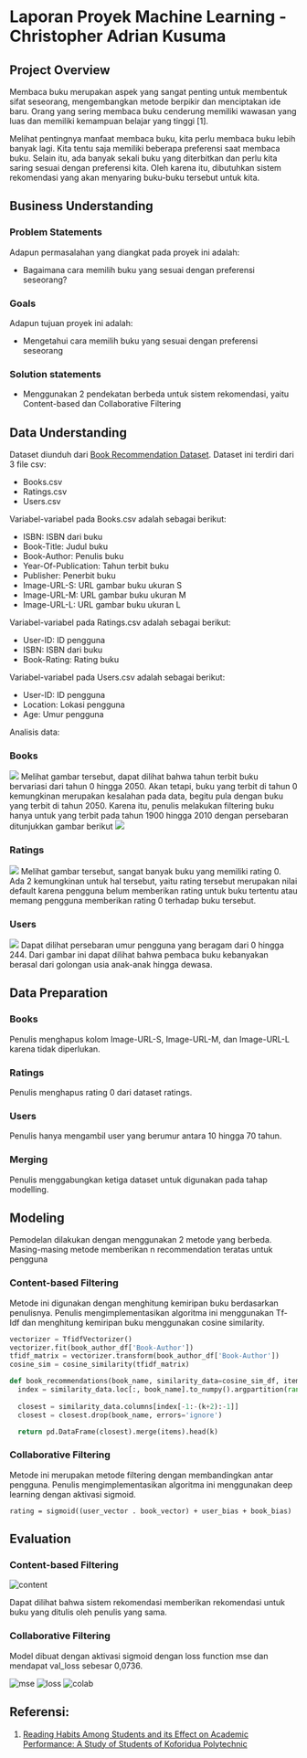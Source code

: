 # Laporan Proyek Machine Learning - Christopher Adrian Kusuma

## Project Overview

Membaca buku merupakan aspek yang sangat penting untuk membentuk sifat seseorang, mengembangkan metode berpikir dan menciptakan ide baru. Orang yang sering membaca buku cenderung memiliki wawasan yang luas dan memiliki kemampuan belajar yang tinggi [1].

Melihat pentingnya manfaat membaca buku, kita perlu membaca buku lebih banyak lagi. Kita tentu saja memiliki beberapa preferensi saat membaca buku. Selain itu, ada banyak sekali buku yang diterbitkan dan perlu kita saring sesuai dengan preferensi kita. Oleh karena itu, dibutuhkan sistem rekomendasi yang akan menyaring buku-buku tersebut untuk kita.

## Business Understanding

### Problem Statements

Adapun permasalahan yang diangkat pada proyek ini adalah:
- Bagaimana cara memilih buku yang sesuai dengan preferensi seseorang?

### Goals

Adapun tujuan proyek ini adalah:
- Mengetahui cara memilih buku yang sesuai dengan preferensi seseorang

### Solution statements
- Menggunakan 2 pendekatan berbeda untuk sistem rekomendasi, yaitu Content-based dan Collaborative Filtering

## Data Understanding
Dataset diunduh dari [Book Recommendation Dataset](https://www.kaggle.com/datasets/arashnic/book-recommendation-dataset). Dataset ini terdiri dari 3 file csv:
- Books.csv
- Ratings.csv
- Users.csv

Variabel-variabel pada Books.csv adalah sebagai berikut:
- ISBN: ISBN dari buku
- Book-Title: Judul buku
- Book-Author: Penulis buku
- Year-Of-Publication: Tahun terbit buku
- Publisher: Penerbit buku
- Image-URL-S: URL gambar buku ukuran S
- Image-URL-M: URL gambar buku ukuran M
- Image-URL-L: URL gambar buku ukuran L

Variabel-variabel pada Ratings.csv adalah sebagai berikut:
- User-ID: ID pengguna
- ISBN: ISBN dari buku
- Book-Rating: Rating buku

Variabel-variabel pada Users.csv adalah sebagai berikut:
- User-ID: ID pengguna
- Location: Lokasi pengguna
- Age: Umur pengguna

Analisis data:
### Books
![](book_1.png)
Melihat gambar tersebut, dapat dilihat bahwa tahun terbit buku bervariasi dari tahun 0 hingga 2050. Akan tetapi, buku yang terbit di tahun 0 kemungkinan merupakan kesalahan pada data, begitu pula dengan buku yang terbit di tahun 2050. Karena itu, penulis melakukan filtering buku hanya untuk yang terbit pada tahun 1900 hingga 2010 dengan persebaran ditunjukkan gambar berikut
![](book_2.png)

### Ratings
![](rating_1.png)
Melihat gambar tersebut, sangat banyak buku yang memiliki rating 0. Ada 2 kemungkinan untuk hal tersebut, yaitu rating tersebut merupakan nilai default karena pengguna belum memberikan rating untuk buku tertentu atau memang pengguna memberikan rating 0 terhadap buku tersebut.

### Users
![](age_1.png)
Dapat dilihat persebaran umur pengguna yang beragam dari 0 hingga 244. Dari gambar ini dapat dilihat bahwa pembaca buku kebanyakan berasal dari golongan usia anak-anak hingga dewasa.

## Data Preparation

### Books
Penulis menghapus kolom Image-URL-S, Image-URL-M, dan Image-URL-L karena tidak diperlukan.

### Ratings
Penulis menghapus rating 0 dari dataset ratings.

### Users
Penulis hanya mengambil user yang berumur antara 10 hingga 70 tahun.

### Merging
Penulis menggabungkan ketiga dataset untuk digunakan pada tahap modelling.

## Modeling
Pemodelan dilakukan dengan menggunakan 2 metode yang berbeda. Masing-masing metode memberikan n recommendation teratas untuk pengguna
### Content-based Filtering
Metode ini digunakan dengan menghitung kemiripan buku berdasarkan penulisnya. Penulis mengimplementasikan algoritma ini menggunakan Tf-Idf dan menghitung kemiripan buku menggunakan cosine similarity.
```python
vectorizer = TfidfVectorizer()
vectorizer.fit(book_author_df['Book-Author'])
tfidf_matrix = vectorizer.transform(book_author_df['Book-Author'])
cosine_sim = cosine_similarity(tfidf_matrix) 

def book_recommendations(book_name, similarity_data=cosine_sim_df, items=book_author_df[['Book-Title', 'Book-Author']], k=5):
  index = similarity_data.loc[:, book_name].to_numpy().argpartition(range(-1, -k, -1))
  
  closest = similarity_data.columns[index[-1:-(k+2):-1]]
  closest = closest.drop(book_name, errors='ignore')

  return pd.DataFrame(closest).merge(items).head(k)
```

### Collaborative Filtering
Metode ini merupakan metode filtering dengan membandingkan antar pengguna. Penulis mengimplementasikan algoritma ini menggunakan deep learning dengan aktivasi sigmoid.
```
rating = sigmoid((user_vector . book_vector) + user_bias + book_bias)
```

## Evaluation

### Content-based Filtering
![content](https://user-images.githubusercontent.com/32239110/183843869-c99b45ad-0706-4e27-b2ac-2c2bd52ced84.png)

Dapat dilihat bahwa sistem rekomendasi memberikan rekomendasi untuk buku yang ditulis oleh penulis yang sama.

### Collaborative Filtering
Model dibuat dengan aktivasi sigmoid dengan loss function mse dan mendapat val_loss sebesar 0,0736.

![mse](https://user-images.githubusercontent.com/32239110/183843459-0ac045f3-ce08-4578-8e61-dc254f9393c4.png)
![loss](https://user-images.githubusercontent.com/32239110/183843519-0a7f3a3f-5849-4e64-ba2e-2dd563d596d3.png)
![colab](https://user-images.githubusercontent.com/32239110/183843544-990f6c3b-fd3e-42ed-81cb-94ffcf70cf0b.png)

## Referensi:
1. [Reading Habits Among Students and its Effect on Academic Performance: A Study of Students of Koforidua Polytechnic](https://www.academia.edu/download/52948426/fulltext.pdf)
